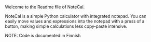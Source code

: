 Welcome to the Readme file of NoteCal.

  NoteCal is a simple Python calculator with integrated notepad. You can easily move values and expressions into the notepad with a
  press of a button, making simple calculations less copy-paste intensive.
  
NOTE: Code is documented in Finnish
